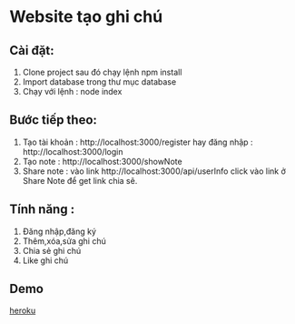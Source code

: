 # Website tạo ghi chú
## Cài đặt:

1. Clone project sau đó chạy lệnh npm install
2. Import database trong thư mục database
3. Chạy với lệnh : node index

## Bước tiếp theo:

1. Tạo tài khoản : http://localhost:3000/register hay đăng nhập : http://localhost:3000/login
2. Tạo note : http://localhost:3000/showNote
3. Share note : vào link http://localhost:3000/api/userInfo click vào link ở Share Note để get link chia sẽ. 


## Tính năng :

1. Đăng nhập,đăng ký
1. Thêm,xóa,sửa ghi chú
2. Chia sẻ ghi chú
3. Like ghi chú

## Demo

[heroku](https://note999.herokuapp.com/)
